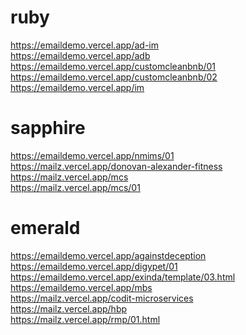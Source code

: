 # ruby
https://emaildemo.vercel.app/ad-im
<br>
https://emaildemo.vercel.app/adb
<br>
https://emaildemo.vercel.app/customcleanbnb/01
<br>
https://emaildemo.vercel.app/customcleanbnb/02
<br>
https://emaildemo.vercel.app/im

# sapphire
https://emaildemo.vercel.app/nmims/01
<br>
https://mailz.vercel.app/donovan-alexander-fitness
<br>
https://mailz.vercel.app/mcs
<br>
https://mailz.vercel.app/mcs/01

# emerald
https://emaildemo.vercel.app/againstdeception
<br>
https://emaildemo.vercel.app/digypet/01
<br>
https://emaildemo.vercel.app/exinda/template/03.html
<br>
https://emaildemo.vercel.app/mbs
<br>
https://mailz.vercel.app/codit-microservices
<br>
https://mailz.vercel.app/hbp
<br>
https://mailz.vercel.app/rmp/01.html

<!-- # Misc
https://emaildemo.vercel.app/extra/pp/01 -->

